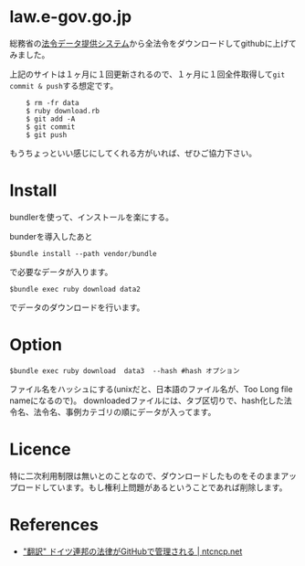 law.e-gov.go.jp
===============

総務省の[法令データ提供システム](http://law.e-gov.go.jp/cgi-bin/idxsearch.cgi)から全法令をダウンロードしてgithubに上げてみました。

上記のサイトは１ヶ月に１回更新されるので、１ヶ月に１回全件取得して`git commit & push`する想定です。
```shell
    $ rm -fr data
    $ ruby download.rb
    $ git add -A
    $ git commit
    $ git push
```
もうちょっといい感じにしてくれる方がいれば、ぜひご協力下さい。


Install
======
bundlerを使って、インストールを楽にする。

bunderを導入したあと
```shell
$bundle install --path vendor/bundle
```
で必要なデータが入ります。
```shell
$bundle exec ruby download data2
```
でデータのダウンロードを行います。

Option
=======

```shell
$bundle exec ruby download  data3  --hash #hash オプション
```

ファイル名をハッシュにする(unixだと、日本語のファイル名が、Too Long file nameになるので)。
downloadedファイルには、タブ区切りで、hash化した法令名、法令名、事例カテゴリの順にデータが入ってます。

Licence
=================

特に二次利用制限は無いとのことなので、ダウンロードしたものをそのままアップロードしています。もし権利上問題があるということであれば削除します。

References
===================

- ["翻訳" ドイツ連邦の法律がGitHubで管理される | ntcncp.net](http://ntcncp.net/2012/12/22/german-federal-law-on-github)

